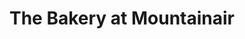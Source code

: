 ---
title: "The Bakery at Mountainair"
url: /mountainair/the-bakery-at-mountainair/
shop: Bäckerei
---